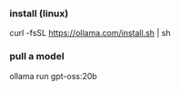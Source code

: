 ### install (linux)
curl -fsSL https://ollama.com/install.sh | sh


### pull a model
ollama run gpt-oss:20b